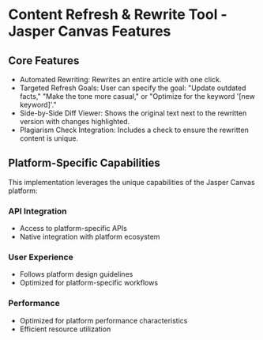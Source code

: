 # Content Refresh & Rewrite Tool - Jasper Canvas Features

## Core Features
- Automated Rewriting: Rewrites an entire article with one click.
- Targeted Refresh Goals: User can specify the goal: "Update outdated facts," "Make the tone more casual," or "Optimize for the keyword '[new keyword]'."
- Side-by-Side Diff Viewer: Shows the original text next to the rewritten version with changes highlighted.
- Plagiarism Check Integration: Includes a check to ensure the rewritten content is unique.

## Platform-Specific Capabilities
This implementation leverages the unique capabilities of the Jasper Canvas platform:

### API Integration
- Access to platform-specific APIs
- Native integration with platform ecosystem

### User Experience
- Follows platform design guidelines
- Optimized for platform-specific workflows

### Performance
- Optimized for platform performance characteristics
- Efficient resource utilization
